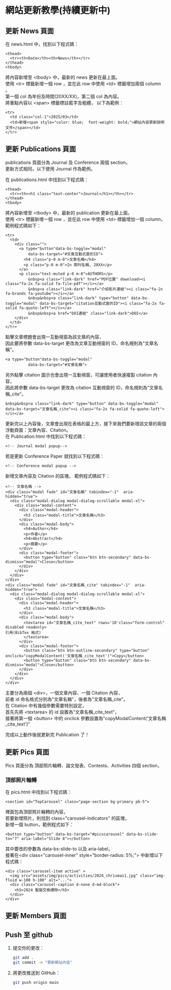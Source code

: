 # 網站更新教學(持續更新中)

## 更新 News 頁面
在 news.html 中，找到以下程式碼：
```
<thead>
  <tr><th>Date</th><th>News</th></tr>
</thead>
<tbody>
```
將內容新增至 \<tbody> 中，最新的 news 更新在最上面。<br>
使用 \<tr> 標籤新增一個 row ，並在此 row 中使用 \<td> 標籤增加兩個 column 。<br>
第一個 col 為年份及時間(20XX/XX)，第二個 col 為內容。<br>
將重點內容以 \<span> 標籤標註藍字及粗體，
以下為範例：
```
<tr>
  <td class="col-1">2025/03</td>
  <td>新增<span style="color: blue;  font-weight: bold;">網站內容更新說明文件</span></td>
</tr>
```

## 更新 Publications 頁面
publications 頁面分為 Journal 及 Conference 兩個 section，<br>
更新方式相同，以下使用 Journal 作為範例。

在 publications.html 中找到以下程式碼：
```
<thead>
  <tr><th><h1 class="text-center">Journal</h1></th></tr>
</thead>
<tbody>
```
將內容新增至 \<tbody> 中，最新的 publication 更新在最上面。<br>
使用 \<tr> 標籤新增一個 row ，並在此 row 中使用 \<td> 標籤增加一個 column，<br>
範例程式碼如下：
```
<tr>
  <td>
    <div class="">
      <a type="button"data-bs-toggle="modal"
          data-bs-target="#文章互動式窗的ID">
        <h4 class="p-0 m-0">文章名稱</h4>
        <p class="p-0 m-0">In 期刊名稱, 20XX</p>
      </a>
      <p class="text-muted p-0 m-0">AUTHORS</p>
          &nbsp<a class="link-dark" href="PDF位置" download><i class="fa-2x fa-solid fa-file-pdf"></i></a>
          &nbsp<a class="link-dark" href="介紹影片連結"><i class="fa-2x fa-brands fa-youtube"></i></a>
          &nbsp&nbsp<a class="link-dark" type="button" data-bs-toggle="modal" data-bs-target="citation互動式窗的ID"><i class="fa-2x fa-solid fa-quote-left"></i></a>
          &nbsp&nbsp<a href="DOI連結" class="link-dark">DOI</a>
    </div>
  </td>
</tr>
```
點擊文章標題會出現一互動視窗為該文章的內容，<br>
因此要將參數 data-bs-target 更改為文章互動視窗的 ID，命名規則為"文章名稱"。
```
<a type="button"data-bs-toggle="modal"
          data-bs-target="#文章名稱">
```
另外點擊 citation 圖示也會出現一互動視窗，可讓使用者快速複製 citation 內容，<br>
因此將參數 data-bs-target 更改為 citation 互動視窗的 ID，命名規則為"文章名稱_cite"。
```
&nbsp&nbsp<a class="link-dark" type="button" data-bs-toggle="modal" data-bs-target="文章名稱_cite"><i class="fa-2x fa-solid fa-quote-left"></i></a>
```
更新完以上內容後，文章會出現在表格的最上方，接下來我們要新增該文章的兩個浮動頁面：文章內容、Citation。<br>
在 Publication.html 中找到以下程式碼：
```
<!-- Journal modal popup-->
```
若是更新 Conference Paper 就找到以下程式碼：
```
<!-- Conference modal popup -->
```
新增文章內容及 Citation 的區塊，
範例程式碼如下：
```
<!-- 文章名稱 -->
<div class="modal fade" id="文章名稱" tabindex="-1"  aria-hidden="true">
  <div class="modal-dialog modal-dialog-scrollable modal-xl">
    <div class="modal-content">
      <div class="modal-header">
        <h3 class="modal-title">文章名稱</h3>
      </div>
      <div class="modal-body">
        <h4>Author</h4>
        <p>作者</p>
        <h4>Abstract</h4>
        <p>摘要</p>
      </div>
      <div class="modal-footer">
        <button type="button" class="btn btn-secondary" data-bs-dismiss="modal">Close</button>
      </div>
    </div>
  </div>
</div>
<div class="modal fade" id="文章名稱_cite" tabindex="-1"  aria-hidden="true">
  <div class="modal-dialog modal-dialog-scrollable modal-xl">
    <div class="modal-content">
      <div class="modal-header">
        <h3 class="modal-title">文章名稱</h3>
      </div>
      <div class="modal-body">
        <textarea id="文章名稱_cite_text" rows='10'class="form-control" disabled readonly>
引用(BibTex 格式)
        </textarea>
      </div>
      <div class="modal-footer">
        <button class="btn btn-outline-secondary" type="button" onclick="copyModalContent('文章名稱_cite_text')">Copy</button>
        <button type="button" class="btn btn-secondary" data-bs-dismiss="modal">Close</button>
      </div>
    </div>
  </div>
</div>
```
主要分為兩個 \<div>，一個文章內容、一個 Citation 內容，<br>
前者 id 命名格式分別為"文章名稱"，後者為"文章名稱_cite"。<br>
在 Citation 中有幾個參數需要特別設定，<br>
首先先將 \<textarea> 的 id 設置為"文章名稱_cite_text"，<br>
接著將第一個 \<button> 中的 onclick 參數設置為"copyModalContent('文章名稱_cite_text')"<br>

完成以上動作後就更新完 Publication 了！


## 更新 Pics 頁面
Pics 頁面分為 頂部照片輪轉、論文發表、Contests、Activities 四個 section，<br>

### 頂部照片輪轉
在 pics.html 中找到以下程式碼：
```
<section id="TopCarousel" class="page-section bg-primary pb-5">
```
裡面包為頂部照片輪轉的內容，<br>
若要新增照片，則找到 class="carousel-indicators" 的區塊，<br>
新增一個 button，範例程式如下：
```
<button type="button" data-bs-target="#picscarousel" data-bs-slide-to="7" aria-label="Slide 8"></button>
```
其中要改的參數為 data-bs-slide-to 以及 aria-label，<br>
接著在\<div class="carousel-inner" style="border-radius: 5%;"> 中新增以下程式碼：
```
<div class="carousel-item active" >
  <img src="assets/img/pics/activities/2024_chrismas1.jpg" class="img-fluid w-100 h-100" alt="...">
  <div class="carousel-caption d-none d-md-block">
    <h5>2024 聖誕交換禮物</h5>  
  </div>
</div>
```

## 更新 Members 頁面






## Push 至 github
1. 提交你的更改：
    ```bash
    git add .
    git commit -m "更新網站內容"
    ```

2. 將更改推送到 GitHub：
    ```bash
    git push origin main
    ```
